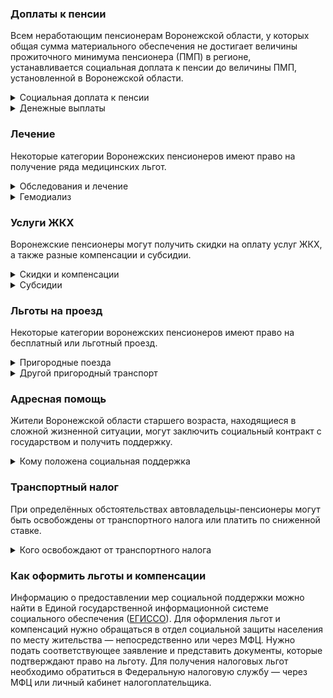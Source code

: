 ﻿### Доплаты к пенсии
Всем неработающим пенсионерам Воронежской области, у которых общая сумма материального обеспечения не достигает величины прожиточного минимума пенсионера (ПМП) в регионе, устанавливается социальная доплата к пенсии до величины ПМП, установленной в Воронежской области.
<details>
<summary>Социальная доплата к пенсии</summary>
Социальная доплата к пенсии до величины регионального прожиточного минимума пенсионера назначается автоматически, по данным выплатного дела о размере пенсии.
</details>
<details>
<summary>Денежные выплаты</summary>
Если пенсионер относится к льготной категории, он имеет право на ежемесячную денежную выплату (ЕДВ), которая регулярно индексируется.
В Воронежской области к таким категориям относятся ветераны труда, труженики тыла, реабилитированные и пострадавшие от репрессий.
</details>


### Лечение
Некоторые категории Воронежских пенсионеров имеют право на получение ряда медицинских льгот.  
<details>
<summary>Обследования и лечение</summary>
Воронежским ветеранам труда и труженикам тыла, как и реабилитированным и пострадавшим от репрессий, медицинская помощь в рамках территориальной программы оказывается бесплатно. Лечение и обследования они могут пройти в больницах и поликлиниках, подведомственных региональному департаменту здравоохранения.
</details>
<details>
<summary>Гемодиализ</summary>
Воронежские пенсионеры с хронической почечной недостаточностью и нуждающиеся гемодиализе [получают]( https://docs.cntd.ru/document/819075666) ежемесячную денежную компенсацию стоимости проезда к месту лечения и обратно — по территории области. Если пенсионер ещё и инвалид I группы, проезд компенсируют и сопровождающему его лицу.
</details>


### Услуги ЖКХ
Воронежские пенсионеры могут получить скидки на оплату услуг ЖКХ, а также разные компенсации и субсидии. 
<details>
<summary>Скидки и компенсации</summary>
Компенсация в 50% на оплату услуг ЖКХ в Воронежской области положена ветеранам труда, труженикам тыла, реабилитированным и пострадавшим от репрессий. Компенсация полагается также нетрудоспособным членам семьи ветерана, находящимся у него на иждивении. Кроме того, льготу предоставляют всем членам семьи, которые живут вместе с реабилитированным или пострадавшим от репрессий пенсионером.
Одиноких неработающих пенсионеров по достижении 70 лет освобождают от взносов на капремонт на 50%, а с 80-летнего возраста они вообще не платят за капремонт. Льгота распространяется и на граждан этого возраста, если семья состоит из неработающих пенсионеров (от 60 лет — мужчины и от 55 лет — женщины) или инвалидов I и II групп. 
</details>
<details>
<summary>Субсидии</summary>
Пенсионерам в Воронежской области положена субсидия на оплату услуг ЖКХ если расходы на «коммуналку» доходят до 22% совокупного дохода семьи. 
</details>

### Льготы на проезд
Некоторые категории воронежских пенсионеров имеют право на бесплатный или льготный проезд. 
<details>
<summary>Пригородные поезда</summary>
В Воронежской области реабилитированные и пострадавшие от репрессий [имеют право]( https://docs.cntd.ru/document/802022655) бесплатного проезда на пригородных электричках, а труженики тыла и ветераны труда оплачивают 50% от стоимости проезда. 
</details>
<details>
<summary>Другой пригородный транспорт</summary>
Воронежские и калужские ветераны труда, труженики тыла, реабилитированные и пострадавшие от репрессий, инвалиды и чернобыльцы бесплатно ездят на автомобильном транспорте (кроме такси) по пригородным маршрутам.
</details>

### Адресная помощь
Жители Воронежской области старшего возраста, находящиеся в сложной жизненной ситуации, могут заключить социальный контракт с государством и получить поддержку.
<details>
<summary>Кому положена социальная поддержка</summary>
Пенсионерам, оказавшимся в трудной жизненной ситуации по независящим от них причинам, оказывают адресную помощь. Она может быть как в виде денежных выплат, ежемесячных или единовременных, так и в натуральной форме — в виде обеспечения продуктами питания, одеждой и обувью, медикаментами. С нуждающимися пенсионерами может быть заключён социальный контракт. Он предусматривает помощь при поиске работы, ведении предпринимательской деятельности или личного подсобного хозяйства.
</details>

### Транспортный налог
При определённых обстоятельствах автовладельцы-пенсионеры могут быть освобождены от транспортного налога или платить по сниженной ставке. 
<details>
<summary>Кого освобождают от транспортного налога</summary>
В Воронежской области транспортный налог [не платят]( https://docs.cntd.ru/document/802007687) Герои СССР и РФ и награждённые орденом Славы трёх степеней, а также ветераны боевых действий, граждане, подвергшиеся радиации, и инвалиды. Освобождение получают также несовершеннолетние узники фашизма. Льгота предусмотрена на один легковой автомобиль мощностью не более 120 л. с.
Воронежские пенсионеры освобождены от налога на автомобиль, который выпущен более 25 лет назад (мощностью не более 100 л. с.), а также на мотоциклы и мотороллеры отечественного производства и опять-таки старше 25 лет. 
</details>


### Как оформить льготы и компенсации

Информацию о предоставлении мер социальной поддержки можно найти в Единой государственной информационной системе социального обеспечения ([ЕГИССО]( http://egisso.ru/site/client/#/)). Для оформления льгот и компенсаций нужно обращаться в отдел социальной защиты населения по месту жительства — непосредственно или через МФЦ. Нужно подать соответствующее заявление и представить документы, которые подтверждают право на льготу. Для получения налоговых льгот необходимо обратиться в Федеральную налоговую службу — через МФЦ или личный кабинет налогоплательщика.

















